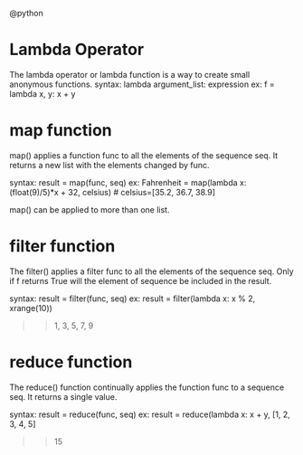 @python
# Lambda Operator
The lambda operator or lambda function is a way to create small anonymous functions.
syntax:
lambda argument_list: expression
ex: f = lambda x, y: x + y

# map function
map() applies a function func to all the elements of the sequence seq. It returns a new list with the elements changed by func.

syntax:
result = map(func, seq)
ex: Fahrenheit = map(lambda x:(float(9)/5)*x + 32, celsius) # celsius=[35.2, 36.7, 38.9]

map() can be applied to more than one list.

# filter function
The filter() applies a filter func to all the elements of the sequence seq. Only if f returns True will the element of sequence be included in the result.

syntax:
result = filter(func, seq)
ex: result = filter(lambda x: x % 2, xrange(10))
>>1, 3, 5, 7, 9

# reduce function
The reduce() function continually applies the function func to a sequence seq. It returns a single value.

syntax:
result = reduce(func, seq)
ex: result = reduce(lambda x: x + y, [1, 2, 3, 4, 5]
>> 15
